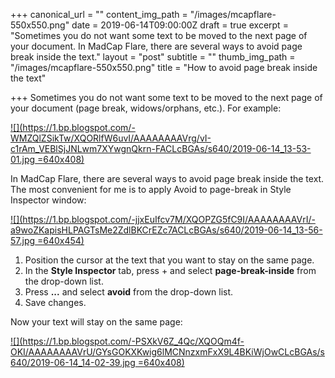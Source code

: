 +++
canonical_url = ""
content_img_path = "/images/mcapflare-550x550.png"
date = 2019-06-14T09:00:00Z
draft = true
excerpt = "Sometimes you do not want some text to be moved to the next page of your document. In MadCap Flare, there are several ways to avoid page break inside the text."
layout = "post"
subtitle = ""
thumb_img_path = "/images/mcapflare-550x550.png"
title = "How to avoid page break inside the text"

+++
Sometimes you do not want some text to be moved to the next page of your document (page break, widows/orphans, etc.). For example:

[![](https://1.bp.blogspot.com/-WMZQlZSikTw/XQORlfW6uvI/AAAAAAAAVrg/vI-c1rAm_VEBlSjJNLwm7XYwgnQkrn-FACLcBGAs/s640/2019-06-14_13-53-01.jpg =640x408)](https://1.bp.blogspot.com/-WMZQlZSikTw/XQORlfW6uvI/AAAAAAAAVrg/vI-c1rAm_VEBlSjJNLwm7XYwgnQkrn-FACLcBGAs/s1600/2019-06-14_13-53-01.jpg)

  
In MadCap Flare, there are several ways to avoid page break inside the text. The most convenient for me is to apply Avoid to page-break in Style Inspector window:

[![](https://1.bp.blogspot.com/-jjxEuIfcv7M/XQOPZG5fC9I/AAAAAAAAVrI/-a9woZKapisHLPAGTsMe2ZdlBKCrEZc7ACLcBGAs/s640/2019-06-14_13-56-57.jpg =640x454)](https://1.bp.blogspot.com/-jjxEuIfcv7M/XQOPZG5fC9I/AAAAAAAAVrI/-a9woZKapisHLPAGTsMe2ZdlBKCrEZc7ACLcBGAs/s1600/2019-06-14_13-56-57.jpg)

1. Position the cursor at the text that you want to stay on the same page.
2. In the **Style Inspector** tab, press + and select **page-break-inside** from the drop-down list.
3. Press **...** and select **avoid** from the drop-down list.
4. Save changes.

Now your text will stay on the same page:

[![](https://1.bp.blogspot.com/-PSXkV6Z_4Qc/XQOQm4f-OKI/AAAAAAAAVrU/GYsGOKXKwig6lMCNnzxmFxX9L4BKiWjOwCLcBGAs/s640/2019-06-14_14-02-39.jpg =640x408)](https://1.bp.blogspot.com/-PSXkV6Z_4Qc/XQOQm4f-OKI/AAAAAAAAVrU/GYsGOKXKwig6lMCNnzxmFxX9L4BKiWjOwCLcBGAs/s1600/2019-06-14_14-02-39.jpg)